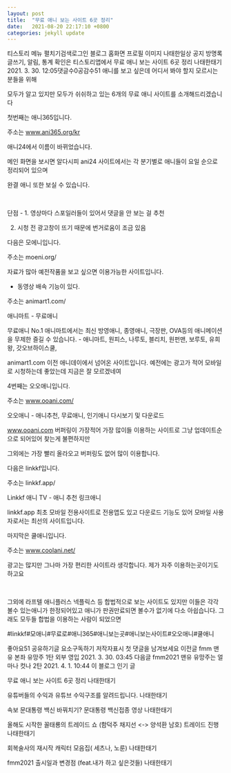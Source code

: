 ```yaml
---
layout: post
title:  "무료 애니 보는 사이트 6곳 정리"
date:   2021-08-20 22:17:10 +0800
categories: jekyll update
---
```

티스토리 메뉴 펼치기검색로그인
블로그 홈화면
프로필 이미지
나태한일상
공지
방명록
글쓰기, 알림, 통계 확인은 티스토리앱에서
무료 애니 보는 사이트 6곳 정리
나태한태기
2021. 3. 30. 12:05댓글수0공감수51
애니를 보고 싶은데 어디서 봐야 할지 모르시는 분들을 위해

모두가 알고 있지만 모두가 쉬쉬하고 있는 6개의 무료 애니 사이트를 소개해드리겠습니다


첫번째는 애니365입니다.

주소는 www.ani365.org/kr

애니24에서 이름이 바뀌었습니다.

메인 화면을 보시면 알다시피 ani24 사이트에서는 각 분기별로 애니들이 요일 순으로 정리되어 있으며

완결 애니 또한 보실 수 있습니다.

​

단점 - 1. 영상마다 스포일러들이 있어서 댓글을 안 보는 걸 추천

2. 시청 전 광고창이 뜨기 때문에 번거로움이 조금 있음


다음은 모에니입니다.

주소는 moeni.org/

자료가 많아 예전작품을 보고 싶으면 이용가능한 사이트입니다.

+ 동영상 배속 기능이 있다.

 


주소는 animart1.com/

 
애니마트 - 무료애니

무료애니 No.1 애니마트에서는 최신 방영애니, 종영애니, 극장판, OVA등의 애니메이션을 무제한 즐길 수 있습니다. - 애니마트, 원피스, 나루토, 블리치, 원펀맨, 보루토, 유희왕, 갓오브하이스쿨,

animart1.com
이전 애니데이에서 넘어온 사이트입니다. 예전에는 광고가 적어 모바일로 시청하는데 좋았는데 지금은 잘 모르겠네여

 


​4번째는 오오애니입니다.

주소는 www.ooani.com/

 
오오애니 - 애니추천, 무료애니, 인기애니 다시보기 및 다운로드

 

www.ooani.com
버퍼링이 가장적어 가장 많이들 이용하는 사이트로 그냥 업데이트순으로 되어있어 찾는게 불편하지만

그외에는 가장 빨리 올라오고 버퍼링도 없어 많이 이용합니다.

 


다음은 linkkf입니다.

주소는 linkkf.app/

 
Linkkf 애니 TV - 애니 추천 링크애니

 

linkkf.app
최초 모바일 전용사이트로 전용앱도 있고 다운로드 기능도 있어 모바일 사용자로서는 최선의 사이트입니다.

 


마지막은 쿨애니입니다.

주소는 www.coolani.net/

광고는 많지만 그나마 가장 편리한 사이트라 생각합니다. 제가 자주 이용하는곳이기도 하고요

​

그외에 라프텔 애니플러스 넥플릭스 등 합법적으로 보는 사이트도 있지만 이들은 각각 볼수 있는애니가 한정되어있고 애니가 판권만료되면 볼수가 없기에 다소 아쉽습니다. 그래도 모두들 합법을 이용하는 사람이 되었으면

 

#linkkf#모애니#무료로#애니365#애니보는곳#애니보는사이트#오오애니#쿨애니

좋아요51
공유하기글 요소구독하기
저작자표시
첫 댓글을 남겨보세요
이전글
fmm 맨유 본좌 유망주 1탄 외부 영입
2021. 3. 30. 03:45
다음글
fmm2021 맨유 유망주는 얼마나 컷나 2탄
2021. 4. 1. 10:44
이 블로그 인기 글

무료 애니 보는 사이트 6곳 정리
나태한태기

유튜버들의 수익과 유튜브 수익구조를 알려드립니다.
나태한태기

속보 문대통령 백신 바꿔치기? 문대통령 백신접종 영상
나태한태기

올해도 시작한 꼴태룡의 트레이드 쇼 (함덕주 채지선 <-> 양석환 남호) 트레이드 진행
나태한태기

회복술사의 재시작 캐릭터 모음집( 세츠나, 노룬)
나태한태기

fmm2021 출시일과 변경점 (feat.내가 하고 싶은것들)
나태한태기